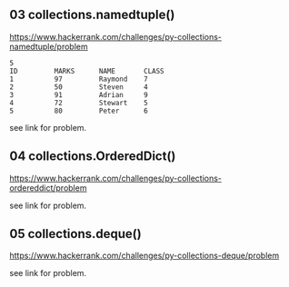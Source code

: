 ## 03 collections.namedtuple()
https://www.hackerrank.com/challenges/py-collections-namedtuple/problem

```TEST CASE 01
5
ID         MARKS      NAME       CLASS     
1          97         Raymond    7         
2          50         Steven     4         
3          91         Adrian     9         
4          72         Stewart    5         
5          80         Peter      6   
```

see link for problem.

## 04 collections.OrderedDict()
https://www.hackerrank.com/challenges/py-collections-ordereddict/problem

see link for problem.

## 05 collections.deque()
https://www.hackerrank.com/challenges/py-collections-deque/problem

see link for problem.

